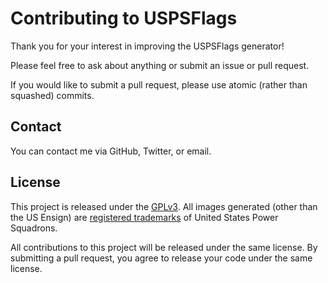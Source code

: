 # Contributing to USPSFlags

Thank you for your interest in improving the USPSFlags generator!

Please feel free to ask about anything or submit an issue or pull request.

If you would like to submit a pull request, please use atomic (rather than squashed) commits.

## Contact

You can contact me via GitHub, Twitter, or email.

## License

This project is released under the [GPLv3](https://raw.github.com/jfiander/usps-flags/master/LICENSE). All images generated (other than the US Ensign) are [registered trademarks](http://www.usps.org/national/itcom/trademark.html) of United States Power Squadrons.

All contributions to this project will be released under the same license. By submitting a pull request, you agree to release your code under the same license.
